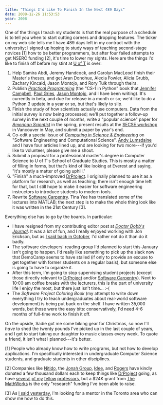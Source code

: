 ```yaml
---
title: "Things I'd Like To Finish In the Next 489 Days"
date: 2008-12-26 11:53:53
year: 2008
---
```

One of the things I teach my students is that the real purpose of a schedule is to tell you when to start cutting corners and dropping features. The ticker on my web site tells me I have 489 days left in my contract with the university; I signed up hoping to study ways of teaching second-stage novices [1] how to be better programmers, but after four failed attempts to get NSERC funding [2], it's time to lower my sights. Here are the things I'd like to finish off before my stint at <a href="http://www.cs.toronto.edu">U of T</a> is over:
<ol>
	<li>Help Samira Abdi, Jeremy Handcock, and Carolyn MacLeod finish their Master's theses, and get Aran Donohue, Alecia Fowler, Alicia Grubb, Zachary Kincaid, Jason Montojo, and Rory Tulk through theirs.</li>
	<li>Publish <a href="http://pragprog.com/titles/gwpy/practical-programming"><em>Practical Programming</em></a> (the "CS-1 in Python" book that <a href="http://www.cs.toronto.edu/~campbell">Jennifer Campbell</a>, <a href="http://www.cs.toronto.edu/~pgries">Paul Gries</a>, <a href="http://www.jaysnothere.com/blog/">Jason Montojo</a>, and I have been writing). It's currently in beta, and due for release in a month or so; we'd like to do a Python 3 update in a year or so, but that's likely to slip.</li>
	<li>Finish the study of how scientists actually use computers. Data from the initial survey is now being processed; we'll put together a follow-up survey in the next couple of months, write a "popular science" paper for <a href="http://www.amsci.org"><em>American Scientist</em></a> in the spring, present results at the <a href="http://www.cs.ua.edu/~SECSE09/">SECSE workshop</a> in Vancouver in May, and submit a paper by year's end.</li>
	<li>Co-edit a special issue of <a href="http://cise.aip.org/"><em>Computing in Science &amp; Engineering</em></a> on "Software Engineering and Computational Science". <a href="http://www.cs.indiana.edu/~lums">Andy Lumsdaine</a> and I have four articles lined up, and are looking for two more---if you'd like to volunteer, please give me a shout.</li>
	<li>Submit a proposal for a professional master's degree in Computer Science to U of T's School of Graduate Studies. This is mostly a matter of filling in forms, but that's kind of like looking at Everest and saying, "It's mostly a matter of going uphill."</li>
	<li>"Finish" a much-improved <a href="http://www.drproject.org">DrProject</a>.  I originally planned to use it as a platform for research, as well as teaching; there isn't enough time left for that, but I still hope to make it easier for software engineering instructors to introduce students to modern tools.</li>
	<li>Rewrite <a href="http://swc.scipy.org">Software Carpentry</a>.  Tina Yee has translated some of the lectures into MATLAB; the next step is to make the whole thing look like it was written in the 21st Century [3].</li>
</ol>
Everything else has to go by the boards. In particular:
<ul>
	<li>I have resigned from my contributing editor post at <a href="http://www.ddj.com"><em>Doctor Dobb's Journal</em></a>. It was a lot of fun, and I really enjoyed working with Jon Erickson, but as <a href="http://pyre.third-bit.com/blog/archives/1763.html">I said back in October</a>, I'd rather not do it than do it badly.</li>
	<li>The software developers' reading group I'd planned to start this January isn't going to happen. I'd really like something to pick up the slack now that DemoCamp seems to have stalled (if only to provide an excuse to get together with former students on a regular basis), but someone else is going to have to organize it.</li>
	<li>After this term, I'm going to stop supervising student projects (except those directly relevant to <a href="http://www.drproject.org">DrProject</a> and/or <a href="http://swc.scipy.org">Software Carpentry</a>). Next to 10:00 am coffee breaks with the lecturers, this is the part of university life I enjoy the most, but there just isn't time... :-(</li>
	<li>The <em>Software Project Coloring Book</em> (my attempt to write down everything I try to teach undergraduates about real-world software development) is being put back on the shelf. I have written 35,000 words, but those were the easy bits: conservatively, I'd need 4-6 months of full-time work to finish it off.</li>
</ul>
On the upside, Sadie got me some biking gear for Christmas, so now I'll <em>have</em> to shed the twenty pounds I've picked up in the last couple of years, and I get to start taking our daughter to music classes every week. To quote a friend, it isn't what I planned---it's better.

[1] People who already know how to write programs, but not how to develop applications. I'm specifically interested in undergraduate Computer Science students, and graduate students in other disciplines.

[2] Companies like <a href="http://www.nitido.com">Nitido</a>, the <a href="http://www.jonahgroup.com">Jonah Group</a>, <a href="http://www.ideeinc.com">Idee</a>, and <a href="http://www.rogers.com">Rogers</a> have kindly donated a few thousand dollars each to keep things like <a href="http://www.drproject.org">DrProject</a> going, as have  <a href="http://www.dgp.toronto.edu/~ravin/">several</a> <a href="http://www.cs.toronto.edu/~sme">of my</a> <a href="http://www3.fis.utoronto.ca/~yu/">fellow</a> <a href="http://www.cs.toronto.edu/~lilien/">professors</a>,  but a $24K grant from <a href="http://www.mathworks.com">The MathWorks</a> is the only "research" funding I've been able to raise.

[3] As <a href="http://pyre.third-bit.com/blog/archives/1857.html">I said yesterday</a>, I'm looking for a mentor in the Toronto area who can show me how to do this.

